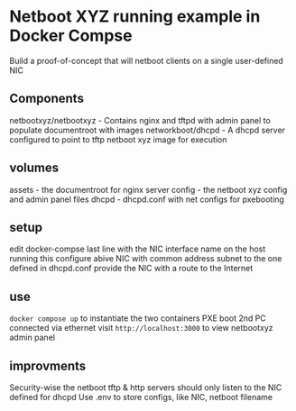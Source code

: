 # Netboot XYZ running example in Docker Compse

Build a proof-of-concept that will netboot clients on a single user-defined NIC

## Components
netbootxyz/netbootxyz - Contains nginx and tftpd with admin panel to populate documentroot with images
networkboot/dhcpd - A dhcpd server configured to point to tftp netboot xyz image for execution

## volumes
assets - the documentroot for nginx server
config - the netboot xyz config and admin panel files 
dhcpd - dhcpd.conf with net configs for pxebooting

## setup
edit docker-compse last line with the NIC interface name on the host running this
configure abive NIC with common address subnet to the one defined in dhcpd.conf
provide the NIC with a route to the Internet

## use
`docker compose up` to instantiate the two containers
PXE boot 2nd PC connected via ethernet
visit `http://localhost:3000` to view netbootxyz admin panel

## improvments
Security-wise the netboot tftp & http servers should only listen to the NIC defined for dhcpd
Use .env to store configs, like NIC, netboot filename
